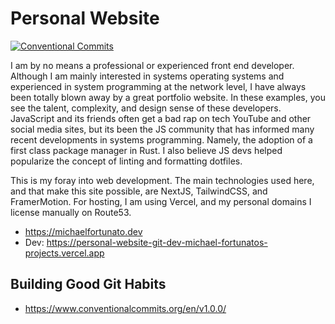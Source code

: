 # Personal Website

[![Conventional Commits](https://img.shields.io/badge/Conventional%20Commits-1.0.0-%23FE5196?logo=conventionalcommits&logoColor=white)](https://conventionalcommits.org)

I am by no means a professional or experienced front end developer.
Although I am mainly interested in systems operating systems and
experienced in system programming at the network level, I have always been
totally blown away by a great portfolio website. In these examples, you
see the talent, complexity, and design sense of these developers. JavaScript
and its friends often get a bad rap on tech YouTube and other social media
sites, but its been the JS community that has informed many recent
developments in systems programming. Namely, the adoption of a first class
package manager in Rust. I also believe JS devs helped popularize the concept
of linting and formatting dotfiles.

This is my foray into web development. The main technologies used here, and
that make this site possible, are NextJS, TailwindCSS, and FramerMotion.
For hosting, I am using Vercel, and my personal domains I license manually
on Route53.

- <https://michaelfortunato.dev>
- Dev: <https://personal-website-git-dev-michael-fortunatos-projects.vercel.app>

## Building Good Git Habits

- <https://www.conventionalcommits.org/en/v1.0.0/>

